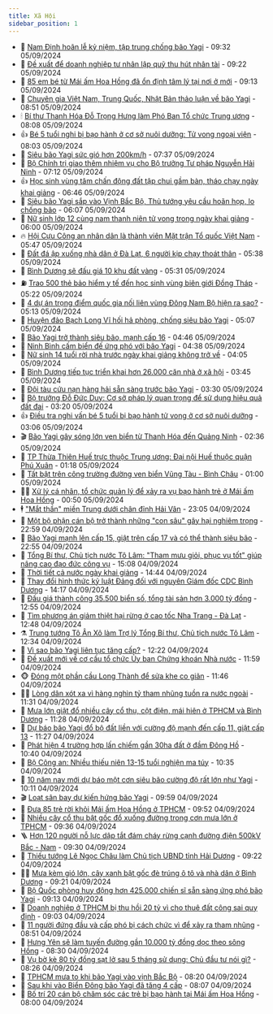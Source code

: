 ```yaml
---
title: Xã Hội
sidebar_position: 1
---
```


<!-- dantri-xa-hoi:START -->
- 🫣 [Nam Định hoãn lễ kỷ niệm, tập trung chống bão Yagi](https://dantri.com.vn/xa-hoi/nam-dinh-hoan-le-ky-niem-tap-trung-chong-bao-yagi-20240905160716413.htm) - 09:32 05/09/2024
- 💼 [Đề xuất để doanh nghiệp tư nhân lập quỹ thu hút nhân tài](https://dantri.com.vn/xa-hoi/de-xuat-de-doanh-nghiep-tu-nhan-lap-quy-thu-hut-nhan-tai-20240905161629768.htm) - 09:22 05/09/2024
- 🎊 [85 em bé từ Mái ấm Hoa Hồng đã ổn định tâm lý tại nơi ở mới](https://dantri.com.vn/xa-hoi/85-em-be-tu-mai-am-hoa-hong-da-on-dinh-tam-ly-tai-noi-o-moi-20240905155157759.htm) - 09:13 05/09/2024
- 🙉 [Chuyên gia Việt Nam, Trung Quốc, Nhật Bản thảo luận về bão Yagi](https://dantri.com.vn/xa-hoi/chuyen-gia-viet-nam-trung-quoc-nhat-ban-thao-luan-ve-bao-yagi-20240905141140521.htm) - 08:51 05/09/2024
- 🕯 [Bí thư Thanh Hóa Đỗ Trọng Hưng làm Phó Ban Tổ chức Trung ương](https://dantri.com.vn/xa-hoi/bi-thu-thanh-hoa-do-trong-hung-lam-pho-ban-to-chuc-trung-uong-20240905083204768.htm) - 08:08 05/09/2024
- 👍 [Bé 5 tuổi nghi bị bạo hành ở cơ sở nuôi dưỡng: Tử vong ngoại viện](https://dantri.com.vn/xa-hoi/be-5-tuoi-nghi-bi-bao-hanh-o-co-so-nuoi-duong-tu-vong-ngoai-vien-20240905144257120.htm) - 08:03 05/09/2024
- 🤖 [Siêu bão Yagi sức gió hơn 200km/h](https://dantri.com.vn/xa-hoi/sieu-bao-yagi-suc-gio-hon-200kmh-20240905142822210.htm) - 07:37 05/09/2024
- 🙉 [Bộ Chính trị giao thêm nhiệm vụ cho Bộ trưởng Tư pháp Nguyễn Hải Ninh](https://dantri.com.vn/xa-hoi/bo-chinh-tri-giao-them-nhiem-vu-cho-bo-truong-tu-phap-nguyen-hai-ninh-20240905140614377.htm) - 07:12 05/09/2024
- 👍 [Học sinh vùng tâm chấn động đất tập chui gầm bàn, tháo chạy ngày khai giảng](https://dantri.com.vn/xa-hoi/hoc-sinh-vung-tam-chan-dong-dat-tap-chui-gam-ban-thao-chay-ngay-khai-giang-20240905132041545.htm) - 06:46 05/09/2024
- 🗽 [Siêu bão Yagi sắp vào Vịnh Bắc Bộ, Thủ tướng yêu cầu hoãn họp, lo chống bão](https://dantri.com.vn/xa-hoi/sieu-bao-yagi-sap-vao-vinh-bac-bo-thu-tuong-yeu-cau-hoan-hop-lo-chong-bao-20240905130125584.htm) - 06:07 05/09/2024
- 🗽 [Nữ sinh lớp 12 cùng nam thanh niên tử vong trong ngày khai giảng](https://dantri.com.vn/xa-hoi/nu-sinh-lop-12-cung-nam-thanh-nien-tu-vong-trong-ngay-khai-giang-20240905125706972.htm) - 06:00 05/09/2024
- 🔥 [Hội Cựu Công an nhân dân là thành viên Mặt trận Tổ quốc Việt Nam](https://dantri.com.vn/xa-hoi/hoi-cuu-cong-an-nhan-dan-la-thanh-vien-mat-tran-to-quoc-viet-nam-20240905120636148.htm) - 05:47 05/09/2024
- 🦒 [Đất đá ập xuống nhà dân ở Đà Lạt, 6 người kịp chạy thoát thân](https://dantri.com.vn/xa-hoi/dat-da-ap-xuong-nha-dan-o-da-lat-6-nguoi-kip-chay-thoat-than-20240905121552399.htm) - 05:38 05/09/2024
- 🧐 [Bình Dương sẽ đấu giá 10 khu đất vàng](https://dantri.com.vn/xa-hoi/binh-duong-se-dau-gia-10-khu-dat-vang-20240905113302595.htm) - 05:31 05/09/2024
- ⛽️ [Trao 500 thẻ bảo hiểm y tế đến học sinh vùng biên giới Đồng Tháp](https://dantri.com.vn/tam-long-nhan-ai/trao-500-the-bao-hiem-y-te-den-hoc-sinh-vung-bien-gioi-dong-thap-20240905100830141.htm) - 05:22 05/09/2024
- 🚀 [4 dự án trọng điểm quốc gia nối liên vùng Đông Nam Bộ hiện ra sao?](https://dantri.com.vn/xa-hoi/4-du-an-trong-diem-quoc-gia-noi-lien-vung-dong-nam-bo-hien-ra-sao-20240903162430948.htm) - 05:13 05/09/2024
- 🦒 [Huyện đảo Bạch Long Vĩ hối hả phòng, chống siêu bão Yagi](https://dantri.com.vn/xa-hoi/huyen-dao-bach-long-vi-hoi-ha-phong-chong-sieu-bao-yagi-20240905115715366.htm) - 05:07 05/09/2024
- 🦅 [Bão Yagi trở thành siêu bão, mạnh cấp 16](https://dantri.com.vn/xa-hoi/bao-yagi-tro-thanh-sieu-bao-manh-cap-16-20240905114237410.htm) - 04:46 05/09/2024
- 🚀 [Ninh Bình cấm biển đế ứng phó với bão Yagi](https://dantri.com.vn/xa-hoi/ninh-binh-cam-bien-de-ung-pho-voi-bao-yagi-20240905111610893.htm) - 04:38 05/09/2024
- 🦅 [Nữ sinh 14 tuổi rời nhà trước ngày khai giảng không trở về](https://dantri.com.vn/xa-hoi/nu-sinh-14-tuoi-roi-nha-truoc-ngay-khai-giang-khong-tro-ve-20240905103115513.htm) - 04:05 05/09/2024
- 🤠 [Bình Dương tiếp tục triển khai hơn 26.000 căn nhà ở xã hội](https://dantri.com.vn/xa-hoi/binh-duong-tiep-tuc-trien-khai-hon-26000-can-nha-o-xa-hoi-20240905101940971.htm) - 03:45 05/09/2024
- 💄 [Đội tàu cứu nạn hàng hải sẵn sàng trước bão Yagi](https://dantri.com.vn/xa-hoi/doi-tau-cuu-nan-hang-hai-san-sang-truoc-bao-yagi-20240905102417787.htm) - 03:30 05/09/2024
- 🥷 [Bộ trưởng Đỗ Đức Duy: Cơ sở pháp lý quan trọng để sử dụng hiệu quả đất đai](https://dantri.com.vn/xa-hoi/bo-truong-do-duc-duy-co-so-phap-ly-quan-trong-de-su-dung-hieu-qua-dat-dai-20240905095537417.htm) - 03:20 05/09/2024
- 👍 [Điều tra nghi vấn bé 5 tuổi bị bạo hành tử vong ở cơ sở nuôi dưỡng](https://dantri.com.vn/xa-hoi/dieu-tra-nghi-van-be-5-tuoi-bi-bao-hanh-tu-vong-o-co-so-nuoi-duong-20240905094705062.htm) - 03:06 05/09/2024
- 🎬 [Bão Yagi gây sóng lớn ven biển từ Thanh Hóa đến Quảng Ninh](https://dantri.com.vn/xa-hoi/bao-yagi-gay-song-lon-ven-bien-tu-thanh-hoa-den-quang-ninh-20240905093106292.htm) - 02:36 05/09/2024
- 🦒 [TP Thừa Thiên Huế trực thuộc Trung ương: Đại nội Huế thuộc quận Phú Xuân](https://dantri.com.vn/xa-hoi/tp-thua-thien-hue-truc-thuoc-trung-uong-dai-noi-hue-thuoc-quan-phu-xuan-20240905065939522.htm) - 01:18 05/09/2024
- 🌊 [Tất bật trên công trường đường ven biển Vũng Tàu - Bình Châu](https://dantri.com.vn/xa-hoi/tat-bat-tren-cong-truong-duong-ven-bien-vung-tau-binh-chau-20240904001547967.htm) - 01:00 05/09/2024
- 🧑‍💻 [Xử lý cá nhân, tổ chức quản lý để xảy ra vụ bạo hành trẻ ở Mái ấm Hoa Hồng](https://dantri.com.vn/xa-hoi/xu-ly-ca-nhan-to-chuc-quan-ly-de-xay-ra-vu-bao-hanh-tre-o-mai-am-hoa-hong-20240905071144311.htm) - 00:50 05/09/2024
- 🕴 [&quot;Mắt thần&quot; miền Trung dưới chân đỉnh Hải Vân](https://dantri.com.vn/xa-hoi/mat-than-mien-trung-duoi-chan-dinh-hai-van-20240903220927794.htm) - 23:05 04/09/2024
- 🤔 [Một bộ phận cán bộ trở thành những &quot;con sâu&quot; gây hại nghiêm trọng](https://dantri.com.vn/xa-hoi/mot-bo-phan-can-bo-tro-thanh-nhung-con-sau-gay-hai-nghiem-trong-20240904222849220.htm) - 22:59 04/09/2024
- 💄 [Bão Yagi mạnh lên cấp 15, giật trên cấp 17 và có thể thành siêu bão](https://dantri.com.vn/xa-hoi/bao-yagi-manh-len-cap-15-giat-tren-cap-17-va-co-the-thanh-sieu-bao-20240905054334863.htm) - 22:55 04/09/2024
- 🧠 [Tổng Bí thư, Chủ tịch nước Tô Lâm: &quot;Tham mưu giỏi, phục vụ tốt&quot; giúp nâng cao đạo đức công vụ](https://dantri.com.vn/xa-hoi/tong-bi-thu-chu-tich-nuoc-to-lam-tham-muu-gioi-phuc-vu-tot-giup-nang-cao-dao-duc-cong-vu-20240904220819410.htm) - 15:08 04/09/2024
- 🦣 [Thời tiết cả nước ngày khai giảng](https://dantri.com.vn/xa-hoi/thoi-tiet-ca-nuoc-ngay-khai-giang-20240904211614050.htm) - 14:44 04/09/2024
- 💫 [Thay đổi hình thức kỷ luật Đảng đối với nguyên Giám đốc CDC Bình Dương](https://dantri.com.vn/xa-hoi/thay-doi-hinh-thuc-ky-luat-dang-doi-voi-nguyen-giam-doc-cdc-binh-duong-20240904211329922.htm) - 14:17 04/09/2024
- 🚀 [Đấu giá thành công 35.500 biển số, tổng tài sản hơn 3.000 tỷ đồng](https://dantri.com.vn/xa-hoi/dau-gia-thanh-cong-35500-bien-so-tong-tai-san-hon-3000-ty-dong-20240904184431130.htm) - 12:55 04/09/2024
- 🤔 [Tìm phương án giảm thiệt hại rừng ở cao tốc Nha Trang - Đà Lạt](https://dantri.com.vn/xa-hoi/tim-phuong-an-giam-thiet-hai-rung-o-cao-toc-nha-trang-da-lat-20240904165021492.htm) - 12:48 04/09/2024
- ⚗️ [Trung tướng Tô Ân Xô làm Trợ lý Tổng Bí thư, Chủ tịch nước Tô Lâm](https://dantri.com.vn/xa-hoi/trung-tuong-to-an-xo-lam-tro-ly-tong-bi-thu-chu-tich-nuoc-to-lam-20240904193431300.htm) - 12:34 04/09/2024
- 🫶 [Vì sao bão Yagi liên tục tăng cấp?](https://dantri.com.vn/xa-hoi/vi-sao-bao-yagi-lien-tuc-tang-cap-20240904185530249.htm) - 12:22 04/09/2024
- 🌮 [Đề xuất mới về cơ cấu tổ chức Ủy ban Chứng khoán Nhà nước](https://dantri.com.vn/xa-hoi/de-xuat-moi-ve-co-cau-to-chuc-uy-ban-chung-khoan-nha-nuoc-20240904163342651.htm) - 11:59 04/09/2024
- 🐵 [Đóng một phần cầu Long Thành để sửa khe co giãn](https://dantri.com.vn/xa-hoi/dong-mot-phan-cau-long-thanh-de-sua-khe-co-gian-20240904183703231.htm) - 11:46 04/09/2024
- 🧑‍🏫 [Lòng dân xót xa vì hàng nghìn tỷ tham nhũng tuồn ra nước ngoài](https://dantri.com.vn/xa-hoi/long-dan-xot-xa-vi-hang-nghin-ty-tham-nhung-tuon-ra-nuoc-ngoai-20240904174639290.htm) - 11:31 04/09/2024
- 💫 [Mưa lớn giật đổ nhiều cây cổ thụ, cột điện, mái hiên ở TPHCM và Bình Dương](https://dantri.com.vn/xa-hoi/mua-lon-giat-do-nhieu-cay-co-thu-cot-dien-mai-hien-o-tphcm-va-binh-duong-20240904172314790.htm) - 11:28 04/09/2024
- 🦩 [Dự báo bão Yagi đổ bộ đất liền với cường độ mạnh đến cấp 11, giật cấp 13](https://dantri.com.vn/xa-hoi/du-bao-bao-yagi-do-bo-dat-lien-voi-cuong-do-manh-den-cap-11-giat-cap-13-20240904181950058.htm) - 11:27 04/09/2024
- 🦄 [Phát hiện 4 trường hợp lấn chiếm gần 30ha đất ở đầm Đông Hồ](https://dantri.com.vn/xa-hoi/phat-hien-4-truong-hop-lan-chiem-gan-30ha-dat-o-dam-dong-ho-20240904172352155.htm) - 10:40 04/09/2024
- 💂 [Bộ Công an: Nhiều thiếu niên 13-15 tuổi nghiện ma túy](https://dantri.com.vn/phap-luat/bo-cong-an-nhieu-thieu-nien-13-15-tuoi-nghien-ma-tuy-20240904172927221.htm) - 10:35 04/09/2024
- 💄 [10 năm nay mới dự báo một cơn siêu bão cường độ rất lớn như Yagi](https://dantri.com.vn/xa-hoi/10-nam-nay-moi-du-bao-mot-con-sieu-bao-cuong-do-rat-lon-nhu-yagi-20240904165255471.htm) - 10:11 04/09/2024
- 🎬 [Loạt sân bay dự kiến hứng bão Yagi](https://dantri.com.vn/xa-hoi/loat-san-bay-du-kien-hung-bao-yagi-20240904164757377.htm) - 09:59 04/09/2024
- 👀 [Đưa 85 trẻ rời khỏi Mái ấm Hoa Hồng ở TPHCM](https://dantri.com.vn/xa-hoi/dua-85-tre-roi-khoi-mai-am-hoa-hong-o-tphcm-20240904164902254.htm) - 09:52 04/09/2024
- 💃 [Nhiều cây cổ thụ bật gốc đổ xuống đường trong cơn mưa lớn ở TPHCM](https://dantri.com.vn/xa-hoi/nhieu-cay-co-thu-bat-goc-do-xuong-duong-trong-con-mua-lon-o-tphcm-20240904163141955.htm) - 09:36 04/09/2024
- 🪜 [Hơn 120 người nỗ lực dập tắt đám cháy rừng cạnh đường điện 500kV Bắc - Nam](https://dantri.com.vn/xa-hoi/hon-120-nguoi-no-luc-dap-tat-dam-chay-rung-canh-duong-dien-500kv-bac-nam-20240904161700017.htm) - 09:30 04/09/2024
- 📝 [Thiếu tướng Lê Ngọc Châu làm Chủ tịch UBND tỉnh Hải Dương](https://dantri.com.vn/xa-hoi/thieu-tuong-le-ngoc-chau-lam-chu-tich-ubnd-tinh-hai-duong-20240904160518822.htm) - 09:22 04/09/2024
- 🧑‍💻 [Mưa kèm gió lớn, cây xanh bật gốc đè trúng ô tô và nhà dân ở Bình Dương](https://dantri.com.vn/xa-hoi/mua-kem-gio-lon-cay-xanh-bat-goc-de-trung-o-to-va-nha-dan-o-binh-duong-20240904161313464.htm) - 09:21 04/09/2024
- 👺 [Bộ Quốc phòng huy động hơn 425.000 chiến sĩ sẵn sàng ứng phó bão Yagi](https://dantri.com.vn/xa-hoi/bo-quoc-phong-huy-dong-hon-425000-chien-si-san-sang-ung-pho-bao-yagi-20240904160111578.htm) - 09:13 04/09/2024
- 🌮 [Doanh nghiệp ở TPHCM bị thu hồi 20 tỷ vì cho thuê đất công sai quy định](https://dantri.com.vn/xa-hoi/doanh-nghiep-o-tphcm-bi-thu-hoi-20-ty-vi-cho-thue-dat-cong-sai-quy-dinh-20240904155934540.htm) - 09:03 04/09/2024
- 🤭 [11 người đứng đầu và cấp phó bị cách chức vì để xảy ra tham nhũng](https://dantri.com.vn/xa-hoi/11-nguoi-dung-dau-va-cap-pho-bi-cach-chuc-vi-de-xay-ra-tham-nhung-20240904153516890.htm) - 08:51 04/09/2024
- 💪 [Hưng Yên sẽ làm tuyến đường gần 10.000 tỷ đồng dọc theo sông Hồng](https://dantri.com.vn/xa-hoi/hung-yen-se-lam-tuyen-duong-gan-10000-ty-dong-doc-theo-song-hong-20240904152051556.htm) - 08:30 04/09/2024
- 🧰 [Vụ bờ kè 80 tỷ đồng sạt lở sau 5 tháng sử dụng: Chủ đầu tư nói gì?](https://dantri.com.vn/xa-hoi/vu-bo-ke-80-ty-dong-sat-lo-sau-5-thang-su-dung-chu-dau-tu-noi-gi-20240904145853779.htm) - 08:26 04/09/2024
- 🤡 [TPHCM mưa to khi bão Yagi vào vịnh Bắc Bộ](https://dantri.com.vn/xa-hoi/tphcm-mua-to-khi-bao-yagi-vao-vinh-bac-bo-20240904113501337.htm) - 08:20 04/09/2024
- 🦆 [Sau khi vào Biển Đông bão Yagi đã tăng 4 cấp](https://dantri.com.vn/xa-hoi/sau-khi-vao-bien-dong-bao-yagi-da-tang-4-cap-20240904145921632.htm) - 08:07 04/09/2024
- 🦍 [Bố trí 20 cán bộ chăm sóc các trẻ bị bạo hành tại Mái ấm Hoa Hồng](https://dantri.com.vn/xa-hoi/bo-tri-20-can-bo-cham-soc-cac-tre-bi-bao-hanh-tai-mai-am-hoa-hong-20240904145447508.htm) - 08:00 04/09/2024<!-- dantri-xa-hoi:END -->

